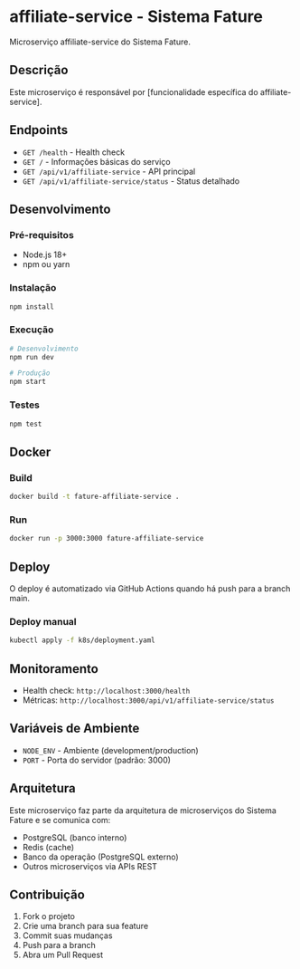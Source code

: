 # affiliate-service - Sistema Fature

Microserviço affiliate-service do Sistema Fature.

## Descrição

Este microserviço é responsável por [funcionalidade específica do affiliate-service].

## Endpoints

- `GET /health` - Health check
- `GET /` - Informações básicas do serviço
- `GET /api/v1/affiliate-service` - API principal
- `GET /api/v1/affiliate-service/status` - Status detalhado

## Desenvolvimento

### Pré-requisitos

- Node.js 18+
- npm ou yarn

### Instalação

```bash
npm install
```

### Execução

```bash
# Desenvolvimento
npm run dev

# Produção
npm start
```

### Testes

```bash
npm test
```

## Docker

### Build

```bash
docker build -t fature-affiliate-service .
```

### Run

```bash
docker run -p 3000:3000 fature-affiliate-service
```

## Deploy

O deploy é automatizado via GitHub Actions quando há push para a branch main.

### Deploy manual

```bash
kubectl apply -f k8s/deployment.yaml
```

## Monitoramento

- Health check: `http://localhost:3000/health`
- Métricas: `http://localhost:3000/api/v1/affiliate-service/status`

## Variáveis de Ambiente

- `NODE_ENV` - Ambiente (development/production)
- `PORT` - Porta do servidor (padrão: 3000)

## Arquitetura

Este microserviço faz parte da arquitetura de microserviços do Sistema Fature e se comunica com:

- PostgreSQL (banco interno)
- Redis (cache)
- Banco da operação (PostgreSQL externo)
- Outros microserviços via APIs REST

## Contribuição

1. Fork o projeto
2. Crie uma branch para sua feature
3. Commit suas mudanças
4. Push para a branch
5. Abra um Pull Request
